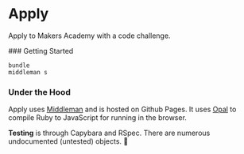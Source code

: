 # Apply

Apply to Makers Academy with a code challenge.

### Getting Started

```
bundle
middleman s
```

### Under the Hood

Apply uses [Middleman](https://middlemanapp.com/) and is hosted on Github Pages. It uses [Opal](http://opalrb.org/) to compile Ruby to JavaScript for running in the browser.

**Testing** is through Capybara and RSpec. There are numerous undocumented (untested) objects. :construction:
